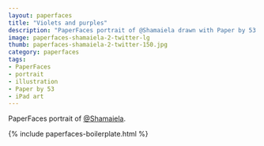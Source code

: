 ```yaml
---
layout: paperfaces
title: "Violets and purples"
description: "PaperFaces portrait of @Shamaiela drawn with Paper by 53 on an iPad."
image: paperfaces-shamaiela-2-twitter-lg
thumb: paperfaces-shamaiela-2-twitter-150.jpg
category: paperfaces
tags: 
- PaperFaces
- portrait
- illustration
- Paper by 53
- iPad art
---
```


PaperFaces portrait of [@Shamaiela](http://twitter.com/Shamaiela).

{% include paperfaces-boilerplate.html %}